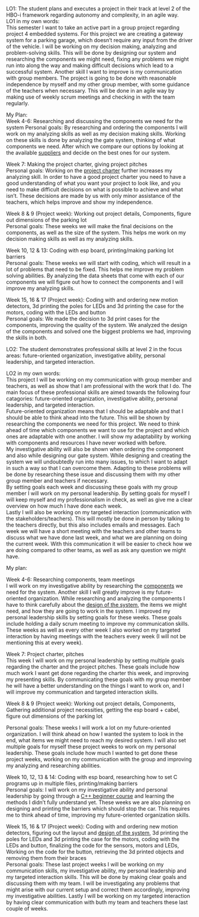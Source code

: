 LO1: The student plans and executes a project in their track at level 2 of the HBO-i framework regarding autonomy and complexity, in an agile way. <br>
LO1 in my own words: <br>
This semester I want to take an active part in a group project regarding project 4 embedded systems. For this project we are creating a gateway system for a parking garage, which doesn’t require any input from the driver of the vehicle. I will be working on my decision making, analyzing and problem-solving skills. This will be done by designing our system and researching the components we might need, fixing any problems we might run into along the way and making difficult decisions which lead to a successful system. Another skill I want to improve is my communication with group members. The project is going to be done with reasonable independence by myself and my other group member, with some guidance of the teachers when necessary. This will be done in an agile way by making use of weekly scrum meetings and checking in with the team regularly.

My Plan: <br>
Week 4-6: Researching and discussing the components we need for the system
Personal goals: By researching and ordering the components I will work on my analyzing skills as well as my decision making skills. Working on these skills is done by analyzing the gate system, thinking of what components we need. After which we compare our options by looking at the available [suppliers](https://canvas.fontys.nl/courses/26466/files/3454873?module_item_id=907118) and decide on the best ones for our system.

Week 7: Making the project charter, giving project pitches<br>
Personal goals: Working on the [project charter]() further increases my analyzing skill. In order to have a good project charter you need to have a good understanding of what you want your project to look like, and you need to make difficult decisions on what is possible to achieve and what isn’t. These decisions are made by us with only minor assistance of the teachers, which helps improve and show my independence.

Week 8 & 9 (Project week): Working out project details, Components, figure out dimensions of the parking lot<br>
Personal goals: These weeks we will make the final decisions on the components, as well as the size of the system. This helps me work on my decision making skills as well as my analyzing skills.

Week 10, 12 & 13: Coding with esp board, printing/making parking lot barriers<br>
Personal goals: These weeks we will start with coding, which will result in a lot of problems that need to be fixed. This helps me improve my problem solving abilities. By analyzing the data sheets that come with each of our components we will figure out how to connect the components and I will improve my analyzing skills.

Week 15, 16 & 17 (Project week): Coding with and ordering new motion detectors, 3d printing the poles for LEDs and 3d printing the case for the motors, coding with the LEDs and button<br>
Personal goals: We made the decision to 3d print cases for the components, improving the quality of the system. We analyzed the design of the components and solved one the biggest problems we had, improving the skills in both.


LO2: The student demonstrates professional skills at level 2 in the focus areas: future-oriented organization, investigative ability, personal leadership, and targeted interaction.<br>

LO2 in my own words: <br>
This project I will be working on my communication with group member and teachers, as well as show that I am professional with the work that I do. The main focus of these professional skills are aimed towards the following four catagories: future-oriented organization, investigative ability, personal leadership, and targeted interaction. <br>
Future-oriented organization means that I should be adaptable and that I should be able to think ahead into the future. This will be shown by researching the components we need for this project. We need to think ahead of time which components we want to use for the project and which ones are adaptable with one another. I will show my adaptability by working with components and resources I have never worked with before.<br>
My investigative ability will also be shown when ordering the component and also while designing our gate system. While designing and creating the system we will undoubtedly run into many issues, to which I want to adapt in such a way so that I can overcome them. Adapting to these problems will be done by researching these issue and discussing them with my other group member and teachers if necessary.<br>
By setting goals each week and discussing these goals with my group member I will work on my personal leadership. By setting goals for myself I will keep myself and my professionalism in check, as well as give me a clear overview on how much I have done each week.<br>
Lastly I will also be working on my targeted interaction (communication with the stakeholders/teachers). This will mostly be done in person by talking to the teachers directly, but this also includes emails and messages. Each week we will have a short meeting with the teachers and other teams to discuss what we have done last week, and what we are planning on doing the current week. With this communication it will be easier to check how we are doing compared to other teams, as well as ask any question we might have.

My plan:<br>

Week 4-6: Researching components, team meetings<br>
I will work on my investigative ability by researching the [components](https://github.com/FontysVenlo/PRJ4-2025-prj4-2025-e04/blob/main/Prj4E%20Components%20Group%204.xlsx) we need for the system. Another skill I will greatly improve is my future-oriented organization. While researching and analyzing the components I have to think carefully about the [design of the system](https://github.com/FontysVenlo/PRJ4-2025-prj4-2025-e04/blob/main/Parking%20Lot%20Updated.png), the items we might need, and how they are going to work in the system. I improved my personal leadership skills by setting goals for these weeks. These goals include holding a daily scrum meeting to improve my communication skills.
These weeks as well as every other week I also worked on my targeted interaction by having meetings with the teachers every week (I will not be mentioning this at every week).

Week 7: Project charter, pitches<br>
This week I will work on my personal leadership by setting multiple goals regarding the charter and the project pitches. These goals include how much work I want get done regarding the charter this week, and improving my presenting skills. By communicating these goals with my group member he will have a better understanding on the things I want to work on, and I will improve my communication and targeted interaction skills.


Week 8 & 9 (Project week): Working out project details, Components, Gathering additional project necessities, getting the esp board + cabel, figure out dimensions of the parking lot<br>

Personal goals: These weeks I will work a lot on my future-oriented organization. I will think ahead on how I wanted the system to look in the end, what items we might need to reach my desired system. I will also set multiple goals for myself these project weeks to work on my personal leadership. These goals include how much I wanted to get done these project weeks, working on my communication with the group and improving my analyzing and researching abilities.

Week 10, 12, 13 & 14: Coding with esp board, researching how to set C programs up in multiple files, printing/making barriers<br>
Personal goals: I will work on my investigative ability and personal leadership by going through a [C++ beginner course](https://www.codecademy.com/catalog/language/c-plus-plus) and learning the methods I didn’t fully understand yet. These weeks we are also planning on designing and printing the barriers which should stop the car. This requires me to think ahead of time, improving my future-oriented organization skills.

Week 15, 16 & 17 (Project week): Coding with and ordering new motion detectors, figuring out the layout and [design of the system](https://github.com/FontysVenlo/PRJ4-2025-prj4-2025-e04/blob/main/Sketch.jpg), 3d printing the poles for LEDs and 3d printing the case for the motors, coding with the LEDs and button, finalizing the code for the sensors, motors and LEDs, Working on the code for the button, retrieving the 3d printed objects and removing them from their braces<br>
Personal goals: 
These last project weeks I will be working on my communication skills, my investigative ability, my personal leadership and my targeted interaction skills. This will be done by making clear goals and discussing them with my team. I will be investigating any problems that might arise with our current setup and correct them accordingly, improving my investigative abilities. Lastly I will be working on my targeted interaction by having clear communication with buth my team and teachers these last couple of weeks.




